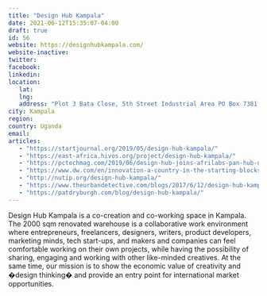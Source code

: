 ```yaml
---
title: "Design Hub Kampala"
date: 2021-06-12T15:35:07-04:00
draft: true
id: 56
website: https://designhubkampala.com/
website-inactive: 
twitter: 
facebook: 
linkedin: 
location: 
   lat: 
   lng: 
   address: "Plot 3 Bata Close, 5th Street Industrial Area PO Box 7381,"
city: Kampala
region: 
country: Uganda
email: 
articles:
   - "https://startjournal.org/2019/05/design-hub-kampala/"
   - "https://east-africa.hivos.org/project/design-hub-kampala/"
   - "https://pctechmag.com/2019/06/design-hub-joins-afrilabs-pan-hub-network/"
   - "https://www.dw.com/en/innovation-a-country-in-the-starting-blocks/a-43623331"
   - "http://nutip.org/design-hub-kampala/"
   - "https://www.theurbandetective.com/blogs/2017/6/12/design-hub-kampala"
   - "https://patdryburgh.com/blog/design-hub-kampala/"
---
```

Design Hub Kampala is a co-creation and co-working space in Kampala. The 2000 sqm renovated warehouse is a collaborative work environment where entrepreneurs, freelancers, designers, writers, product developers, marketing minds, tech start-ups, and makers and companies can feel comfortable working on their own projects, while having the possibility of sharing, engaging and working with other like-minded creatives. At the same time, our mission is to show the economic value of creativity and �design thinking� and provide an entry point for international market opportunities. 
